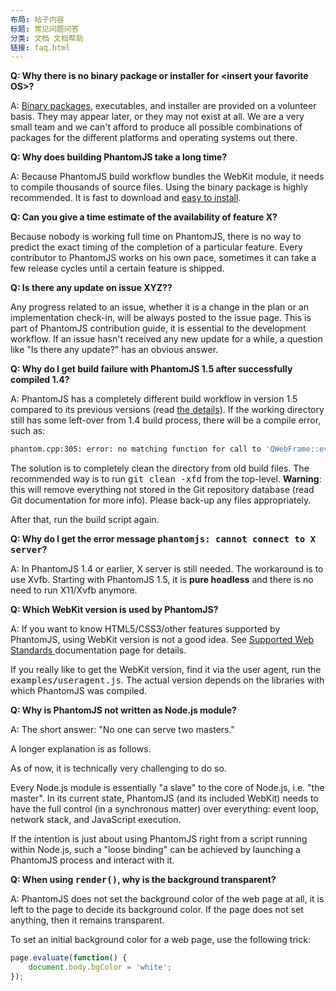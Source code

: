 ```yaml
---
布局: 帖子内容
标题: 常见问题问答
分类: 文档 文档帮助
链接: faq.html
---
```


**Q: Why there is no binary package or installer for &lt;insert your
favorite OS&gt;?**

A: [Binary packages](download.html), executables, and installer are provided on a volunteer basis.
They may appear later, or they may not exist at all. We are a very small team and we
can't afford to produce all possible combinations of packages for the different
platforms and operating systems out there.

**Q: Why does building PhantomJS take a long time?**

A: Because PhantomJS build workflow bundles the WebKit module, it needs to compile
thousands of source files. Using the binary package is highly recommended.
It is fast to download and [easy to install](download.html).

**Q: Can you give a time estimate of the availability of feature X?**

Because nobody is working full time on PhantomJS, there is no way to
predict the exact timing of the completion of a particular feature.
Every contributor to PhantomJS works on his own pace, sometimes it can
take a few release cycles until a certain feature is shipped.

**Q: Is there any update on issue XYZ??**

Any progress related to an issue, whether it is a change in the plan
or an implementation check-in, will be always posted to the issue
page. This is part of PhantomJS contribution guide, it is essential to
the development workflow. If an issue hasn't received any new update
for a while, a question like "Is there any update?" has an obvious
answer.

**Q: Why do I get build failure with PhantomJS 1.5 after successfully
compiled 1.4?**

A: PhantomJS has a completely different build workflow in version 1.5 compared to
its previous versions (read [the details](http://ariya.ofilabs.com/2012/03/the-evolution-of-phantomjs-build-workflow.html)). If the working directory still has some left-over
from 1.4 build process, there will be a compile error, such as:

```bash
phantom.cpp:305: error: no matching function for call to 'QWebFrame::evaluateJavaScript(QString, QString)
```

The solution is to completely clean the directory from old build files. The
recommended way is to run <tt>git clean -xfd</tt> from the top-level.
**Warning**: this will remove everything not stored in the Git
repository database (read Git documentation for more info). Please back-up any files
appropriately.

After that, run the build script again.

**Q: Why do I get the error message <tt>phantomjs: cannot connect to X
server</tt>?**

A: In PhantomJS 1.4 or earlier, X server is still needed. The workaround is to use Xvfb.
Starting with PhantomJS 1.5, it is **pure headless** and there is no need to
run X11/Xvfb anymore.

**Q: Which WebKit version is used by PhantomJS?**

A: If you want to know HTML5/CSS3/other features supported by PhantomJS, using
WebKit version is not a good idea. See [Supported Web Standards ](http://phantomjs.org/supported-web-standards.html) documentation page for details.

If you really like to get the WebKit version, find it via the user agent, run the
<tt>examples/useragent.js</tt>. The actual version depends on the libraries with
which PhantomJS was compiled.

**Q: Why is PhantomJS not written as Node.js module?**

A: The short answer: "No one can serve two masters."

A longer explanation is as follows.

As of now, it is technically very challenging to do so.

Every Node.js module is essentially "a slave" to the core of Node.js, i.e. "the
master". In its current state, PhantomJS (and its included WebKit) needs to have the
full control (in a synchronous matter) over everything: event loop, network stack,
and JavaScript execution.

If the intention is just about using PhantomJS right from a script running within
Node.js, such a "loose binding" can be achieved by launching a PhantomJS process and
interact with it.

**Q: When using <tt>render()</tt>, why is the background
transparent?**

A: PhantomJS does not set the background color of the web page at all, it is left
to the page to decide its background color. If the page does not set anything, then
it remains transparent.

To set an initial background color for a web page, use the following trick:

```javascript
page.evaluate(function() {
    document.body.bgColor = 'white';
});
```
